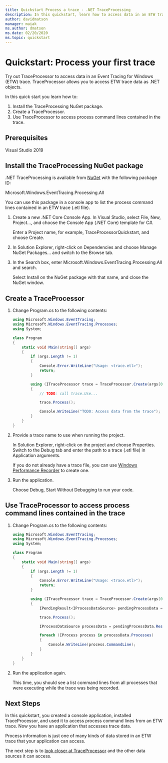 ```yaml
---
title: Quickstart Process a trace - .NET TraceProcessing
description: In this quickstart, learn how to access data in an ETW trace.
author: davidmatson
manager: maiak
ms.author: dmatson
ms.date: 02/20/2020
ms.topic: quickstart
---
```


# Quickstart: Process your first trace

Try out TraceProcessor to access data in an Event Tracing for Windows (ETW) trace. TraceProcessor allows you to access ETW trace data as .NET objects.

In this quick start you learn how to:

1. Install the TraceProcessing NuGet package.
2. Create a TraceProcessor.
3. Use TraceProcessor to access process command lines contained in the trace.

## Prerequisites

Visual Studio 2019

## Install the TraceProcessing NuGet package

.NET TraceProcessing is available from [NuGet](https://www.nuget.org/packages/Microsoft.Windows.EventTracing.Processing.All) with the following package ID:

Microsoft.Windows.EventTracing.Processing.All

You can use this package in a console app to list the process command lines contained in an ETW trace (.etl file).

1. Create a new .NET Core Console App. In Visual Studio, select File, New, Project..., and choose the Console App (.NET Core) template for C#.

    Enter a Project name, for example, TraceProcessorQuickstart, and choose Create.

2. In Solution Explorer, right-click on Dependencies and choose Manage NuGet Packages... and switch to the Browse tab.

3. In the Search box, enter Microsoft.Windows.EventTracing.Processing.All and search.

    Select Install on the NuGet package with that name, and close the NuGet window.

## Create a TraceProcessor

1. Change Program.cs to the following contents:

    ```csharp
    using Microsoft.Windows.EventTracing;
    using Microsoft.Windows.EventTracing.Processes;
    using System;

    class Program
    {
        static void Main(string[] args)
        {
            if (args.Length != 1)
            {
                Console.Error.WriteLine("Usage: <trace.etl>");
                return;
            }

            using (ITraceProcessor trace = TraceProcessor.Create(args[0]))
            {
                // TODO: call trace.Use...

                trace.Process();

                Console.WriteLine("TODO: Access data from the trace");
            }
        }
    }
    ```

2. Provide a trace name to use when running the project.

    In Solution Explorer, right-click on the project and choose Properties. Switch to the Debug tab and enter the path to a trace (.etl file) in Application arguments.

    If you do not already have a trace file, you can use [Windows Performance Recorder](https://docs.microsoft.com/windows-hardware/test/wpt/start-a-recording) to create one.

3. Run the application.

    Choose Debug, Start Without Debugging to run your code.

## Use TraceProcessor to access process command lines contained in the trace

1. Change Program.cs to the following contents:

    ```csharp
    using Microsoft.Windows.EventTracing;
    using Microsoft.Windows.EventTracing.Processes;
    using System;

    class Program
    {
        static void Main(string[] args)
        {
            if (args.Length != 1)
            {
                Console.Error.WriteLine("Usage: <trace.etl>");
                return;
            }

            using (ITraceProcessor trace = TraceProcessor.Create(args[0]))
            {
                IPendingResult<IProcessDataSource> pendingProcessData = trace.UseProcesses();

                trace.Process();

                IProcessDataSource processData = pendingProcessData.Result;

                foreach (IProcess process in processData.Processes)
                {
                    Console.WriteLine(process.CommandLine);
                }
            }
        }
    }
    ```

2. Run the application again.

    This time, you should see a list command lines from all processes that were executing while the trace was being recorded.

## Next Steps

In this quickstart, you created a console application, installed TraceProcessor, and used it to access process command lines from an ETW trace. Now you have an application that accesses trace data.

Process information is just one of many kinds of data stored in an ETW trace that your application can access.

The next step is to [look closer at TraceProcessor](tutorial.md) and the other data sources it can access.
